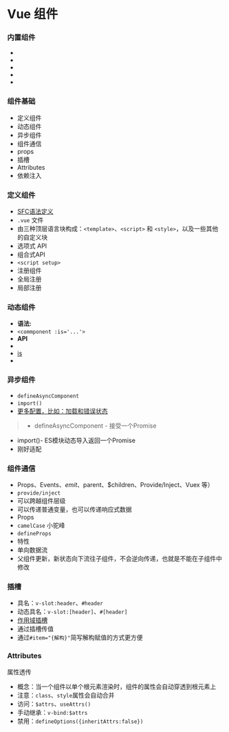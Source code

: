 # Vue 组件

### 内置组件

- [<Transition>](https://cn.vuejs.org/api/built-in-components.html#transition)
- [<TransitionGroup>](https://cn.vuejs.org/api/built-in-components.html#transitiongroup)
- [<KeepAlive>](https://cn.vuejs.org/api/built-in-components.html#keepalive)
- [<Teleport>](https://cn.vuejs.org/api/built-in-components.html#teleport)
- [<Suspense>](https://cn.vuejs.org/api/built-in-components.html#suspense)

### 组件基础

- 定义组件
- 动态组件
- 异步组件
- 组件通信
- props
- 插槽
- Attributes
- 依赖注入

### 定义组件

- [SFC语法定义](https://cn.vuejs.org/api/sfc-spec.html)
- `.vue` 文件
- 由三种顶层语言块构成：`<template>`、`<script>` 和 `<style>`，以及一些其他的自定义块
- 选项式 API
- 组合式API
- `<script setup>`
- 注册组件
- 全局注册
- 局部注册

### 动态组件

- **语法:**
- `<commponent :is='...'>`
- **API**
- [<component>](https://cn.vuejs.org/api/built-in-special-elements.html#component)
- [is](https://cn.vuejs.org/api/built-in-special-attributes.html#is)
- [<KeepAlive>](https://cn.vuejs.org/api/built-in-components.html#keepalive)

### 异步组件

- `defineAsyncComponent`
- `import()`
- [更多配置，比如：加载和错误状态](https://cn.vuejs.org/api/general.html#defineasynccomponent)

> - defineAsyncComponent - 接受一个Promise
- import()- ES模块动态导入返回一个Promise
- 刚好适配
> 

### 组件通信

- Props、Events、$emit、$parent、$children、Provide/Inject、Vuex 等）
- `provide/inject`
- 可以跨越组件层级
- 可以传递普通变量，也可以传递响应式数据
- Props
- `camelCase` 小驼峰
- `defineProps`
- 特性
- 单向数据流
- 父组件更新，新状态向下流往子组件，不会逆向传递，也就是不能在子组件中修改

### 插槽

- 具名：`v-slot:header`、`#header`
- 动态具名：`v-slot:[header]`、`#[header]`
- [作用域插槽](https://cn.vuejs.org/guide/components/slots.html#scoped-slots)
- 通过插槽传值
- 通过`#item="{解构}"`简写解构赋值的方式更方便

### Attributes

属性透传

- 概念：当一个组件以单个根元素渲染时，组件的属性会自动穿透到根元素上
- 注意：`class`、`style`属性会自动合并
- 访问：`$attrs`、`useAttrs()`
- 手动继承：`v-bind:$attrs`
- 禁用：`defineOptions({inheritAttrs:false})`